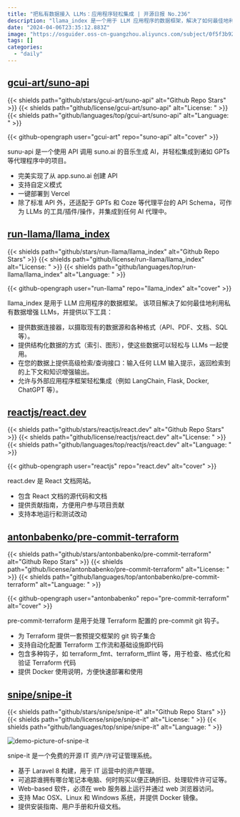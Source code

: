 ```yaml
---
title: "把私有数据接入 LLMs：应用程序轻松集成 | 开源日报 No.236"
description: "llama_index 是一个用于 LLM 应用程序的数据框架，解决了如何最佳地利用私有数据增强 LLMs 的问题，并提供了数据连接器、结构化数据的方式、高级检索/查询接口以及与外部应用程序框架轻松集成的工具。这个项目为用户提供了便利，让他们可以轻松地利用各种数据源与 LLMs 结合，提高数据的利用价值，是一个值得尝试的工具。"
date: "2024-04-06T23:35:12.883Z"
image: "https://osguider.oss-cn-guangzhou.aliyuncs.com/subject/0f5f3b92410e3f84cfe8717202e72961.png"
tags: []
categories:
  - "daily"
---
```


## [gcui-art/suno-api](https://github.com/gcui-art/suno-api)

{{< shields path="github/stars/gcui-art/suno-api" alt="Github Repo Stars" >}} {{< shields path="github/license/gcui-art/suno-api" alt="License: " >}} {{< shields path="github/languages/top/gcui-art/suno-api" alt="Language: " >}}

{{< github-opengraph user="gcui-art" repo="suno-api" alt="cover" >}}

sunu-api 是一个使用 API 调用 suno.ai 的音乐生成 AI，并轻松集成到诸如 GPTs 等代理程序中的项目。

- 完美实现了从 app.suno.ai 创建 API
- 支持自定义模式
- 一键部署到 Vercel
- 除了标准 API 外，还适配于 GPTs 和 Coze 等代理平台的 API Schema，可作为 LLMs 的工具/插件/操作，并集成到任何 AI 代理中。
  
## [run-llama/llama_index](https://github.com/run-llama/llama_index)

{{< shields path="github/stars/run-llama/llama_index" alt="Github Repo Stars" >}} {{< shields path="github/license/run-llama/llama_index" alt="License: " >}} {{< shields path="github/languages/top/run-llama/llama_index" alt="Language: " >}}

{{< github-opengraph user="run-llama" repo="llama_index" alt="cover" >}}

llama_index 是用于 LLM 应用程序的数据框架。
该项目解决了如何最佳地利用私有数据增强 LLMs，并提供以下工具：

- 提供数据连接器，以摄取现有的数据源和各种格式（API、PDF、文档、SQL 等）。
- 提供结构化数据的方式（索引、图形），使这些数据可以轻松与 LLMs 一起使用。
- 在您的数据上提供高级检索/查询接口：输入任何 LLM 输入提示，返回检索到的上下文和知识增强输出。
- 允许与外部应用程序框架轻松集成（例如 LangChain, Flask, Docker, ChatGPT 等）。
  
## [reactjs/react.dev](https://github.com/reactjs/react.dev)

{{< shields path="github/stars/reactjs/react.dev" alt="Github Repo Stars" >}} {{< shields path="github/license/reactjs/react.dev" alt="License: " >}} {{< shields path="github/languages/top/reactjs/react.dev" alt="Language: " >}}

{{< github-opengraph user="reactjs" repo="react.dev" alt="cover" >}}

react.dev 是 React 文档网站。

- 包含 React 文档的源代码和文档
- 提供贡献指南，方便用户参与项目贡献
- 支持本地运行和测试改动
  
## [antonbabenko/pre-commit-terraform](https://github.com/antonbabenko/pre-commit-terraform)

{{< shields path="github/stars/antonbabenko/pre-commit-terraform" alt="Github Repo Stars" >}} {{< shields path="github/license/antonbabenko/pre-commit-terraform" alt="License: " >}} {{< shields path="github/languages/top/antonbabenko/pre-commit-terraform" alt="Language: " >}}

{{< github-opengraph user="antonbabenko" repo="pre-commit-terraform" alt="cover" >}}

pre-commit-terraform 是用于处理 Terraform 配置的 pre-commit git 钩子。

- 为 Terraform 提供一套预提交框架的 git 钩子集合
- 支持自动化配置 Terraform 工作流和基础设施即代码
- 包含多种钩子，如 terraform_fmt、terraform_tflint 等，用于检查、格式化和验证 Terraform 代码
- 提供 Docker 使用说明，方便快速部署和使用
  
## [snipe/snipe-it](https://github.com/snipe/snipe-it)

{{< shields path="github/stars/snipe/snipe-it" alt="Github Repo Stars" >}} {{< shields path="github/license/snipe/snipe-it" alt="License: " >}} {{< shields path="github/languages/top/snipe/snipe-it" alt="Language: " >}}

![demo-picture-of-snipe-it](https://static.osguider.com/subject/github/snipe/snipe-it/70e36ab510ece3259b553cc56d8b4f2a.png)

snipe-it 是一个免费的开源 IT 资产/许可证管理系统。

- 基于 Laravel 8 构建，用于 IT 运营中的资产管理。
- 可追踪谁拥有哪台笔记本电脑、何时购买以便正确折旧、处理软件许可证等。
- Web-based 软件，必须在 web 服务器上运行并通过 web 浏览器访问。
- 支持 Mac OSX、Linux 和 Windows 系统，并提供 Docker 镜像。
- 提供安装指南、用户手册和升级文档。
  
